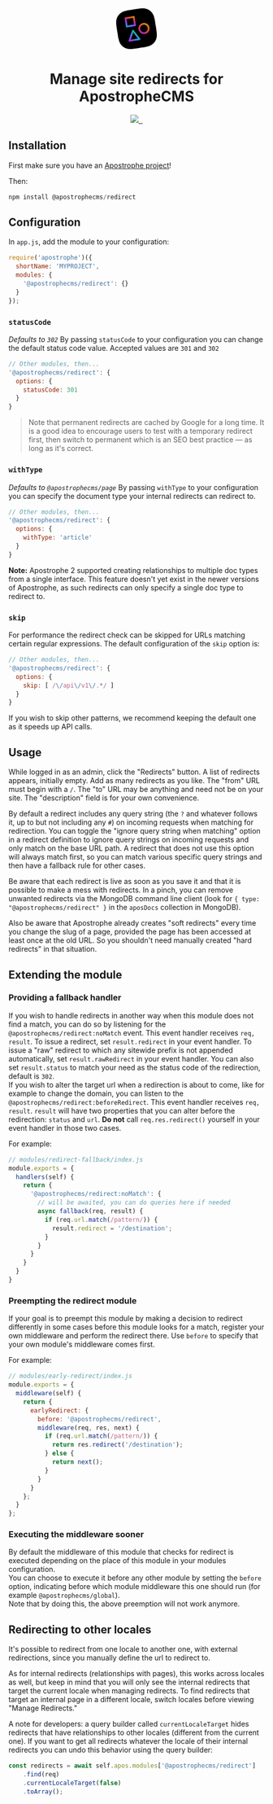 <div align="center">
  <img src="https://raw.githubusercontent.com/apostrophecms/apostrophe/main/logo.svg" alt="ApostropheCMS logo" width="80" height="80">

  <h1>Manage site redirects for ApostropheCMS</h1>
  <p>
    <a aria-label="Apostrophe logo" href="https://docs.apostrophecms.org">
      <img src="https://img.shields.io/badge/MADE%20FOR%20ApostropheCMS-000000.svg?style=for-the-badge&logo=Apostrophe&labelColor=6516dd">
    </a>
    <a aria-label="Join the community on Discord" href="http://chat.apostrophecms.org">
      <img alt="" src="https://img.shields.io/discord/517772094482677790?color=5865f2&label=Join%20the%20Discord&logo=discord&logoColor=fff&labelColor=000&style=for-the-badge&logoWidth=20">
    </a>
    <a aria-label="License" href="https://github.com/apostrophecms/blog/blob/main/LICENSE.md">
      <img alt="" src="https://img.shields.io/static/v1?style=for-the-badge&labelColor=000000&label=License&message=MIT&color=3DA639">
    </a>
  </p>
</div>

## Installation

First make sure you have an [Apostrophe project](https://apostrophecms.com)!

Then:

```javascript
npm install @apostrophecms/redirect
```

## Configuration

In `app.js`, add the module to your configuration:

  ```js
  require('apostrophe')({
    shortName: 'MYPROJECT',
    modules: {
      '@apostrophecms/redirect': {}
    }
  });
  ```
### `statusCode`
*Defaults to `302`*
By passing `statusCode` to your configuration you can change the default status code value.
Accepted values are `301` and `302`

```javascript
// Other modules, then...
'@apostrophecms/redirect': {
  options: {
    statusCode: 301
  }
}
```
> Note that permanent redirects are cached by Google for a long time. It is a good idea to encourage users to test with a temporary redirect first, then switch to permanent which is an SEO best practice — as long as it's correct.

### `withType`
*Defaults to `@apostrophecms/page`*
By passing `withType` to your configuration you can specify the document type your internal redirects can redirect to.

```javascript
// Other modules, then...
'@apostrophecms/redirect': {
  options: {
    withType: 'article'
  }
}
```

**Note:** Apostrophe 2 supported creating relationships to multiple doc types from a single interface. This feature doesn't yet exist in the newer versions of Apostrophe, as such redirects can only specify a single doc type to redirect to.

### `skip`

For performance the redirect check can be skipped for URLs matching certain regular expressions.
The default configuration of the `skip` option is:

```javascript
// Other modules, then...
'@apostrophecms/redirect': {
  options: {
    skip: [ /\/api\/v1\/.*/ ]
  }
}
```

If you wish to skip other patterns, we recommend keeping the default one as it speeds up API calls.

## Usage

While logged in as an admin, click the "Redirects" button. A list of redirects appears, initially empty. Add as many redirects as you like. The "from" URL must begin with a `/`. The "to" URL may be anything and need not be on your site. The "description" field is for your own convenience.

By default a redirect includes any query string (the `?` and whatever follows it, up to but not including any `#`) on incoming requests when matching for redirection. You can toggle the "ignore query string when matching" option in a redirect definition to ignore query strings on incoming requests and only match on the base URL path. A redirect that does not use this option will always match first, so you can match various specific query strings and then have a fallback rule for other cases.

Be aware that each redirect is live as soon as you save it and that it is possible to make a mess with redirects. In a pinch, you can remove unwanted redirects via the MongoDB command line client (look for `{ type: "@apostrophecms/redirect" }` in the `aposDocs` collection in MongoDB).

Also be aware that Apostrophe already creates "soft redirects" every time you change the slug of a page, provided the page has been accessed at least once at the old URL. So you shouldn't need manually created "hard redirects" in that situation.

## Extending the module

### Providing a fallback handler

If you wish to handle redirects in another way when this module does not find a match, you can do so by listening for the `@apostrophecms/redirect:noMatch` event. This event handler receives `req, result`. To issue a redirect, set `result.redirect` in your event handler. To issue a "raw" redirect to which any sitewide prefix is not appended automatically, set `result.rawRedirect` in your event handler. You can also set `result.status` to match your need as the status code of the redirection, default is `302`.   
If you wish to alter the target url when a redirection is about to come, like for example to change the domain, you can listen to the `@apostrophecms/redirect:beforeRedirect`. This event handler receives `req, result`. `result` will have two properties that you can alter before the redirection: `status` and `url`. **Do not** call `req.res.redirect()` yourself in your event handler in those two cases.

For example:

```javascript
// modules/redirect-fallback/index.js
module.exports = {
  handlers(self) {
    return {
      '@apostrophecms/redirect:noMatch': {
        // will be awaited, you can do queries here if needed
        async fallback(req, result) {
          if (req.url.match(/pattern/)) {
            result.redirect = '/destination';
          }
        }
      }
    }
  }
}
```

### Preempting the redirect module

If your goal is to preempt this module by making a decision to redirect differently in some cases before this module looks for a match, register your own middleware and perform the redirect there. Use `before` to specify that your own module's middleware comes first.

For example:

```javascript
// modules/early-redirect/index.js
module.exports = {
  middleware(self) {
    return {
      earlyRedirect: {
        before: '@apostrophecms/redirect',
        middleware(req, res, next) {
          if (req.url.match(/pattern/)) {
            return res.redirect('/destination');
          } else {
            return next();
          }
        }
      }
    };
  }
};
```

### Executing the middleware sooner

By default the middleware of this module that checks for redirect is executed depending on the place of this module in your modules configuration.   
You can choose to execute it before any other module by setting the `before` option, indicating before which module middleware this one should run (for example `@apostrophecms/global`).   
Note that by doing this, the above preemption will not work anymore.   


## Redirecting to other locales

It's possible to redirect from one locale to another one, with external redirections, 
since you manually define the url to redirect to.

As for internal redirects (relationships with pages), this works across locales as well, 
but keep in mind that you will only see the internal redirects that target the current locale when managing redirects. 
To find redirects that target an internal page in a different locale, switch locales before viewing "Manage Redirects."

A note for developers: a query builder called `currentLocaleTarget` hides redirects that have relationships to other locales (different from the current one).
If you want to get all redirects whatever the locale of their internal redirects you can undo this behavior using the query builder:
```javascript
const redirects = await self.apos.modules['@apostrophecms/redirect']
    .find(req)
    .currentLocaleTarget(false)
    .toArray();
```
